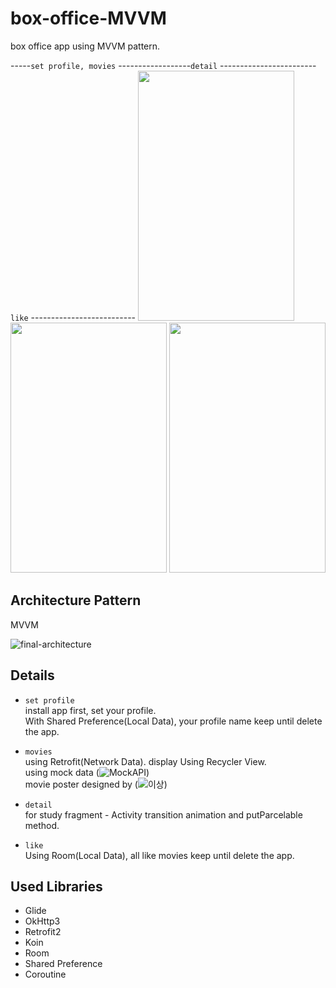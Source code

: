 # box-office-MVVM
box office app using MVVM pattern.

-----`set profile, movies` ------------------`detail` ------------------------`like`  --------------------------
<img src="https://user-images.githubusercontent.com/71416677/134463518-a43464f5-07c8-4859-b588-d4337deeeb19.gif" width="250" height="400"/>
<img src="https://user-images.githubusercontent.com/71416677/134463546-014f8fe1-a349-47c4-9261-448d6bb8d2a3.gif" width="250" height="400"/>
<img src="https://user-images.githubusercontent.com/71416677/134463663-38f6d88d-5292-48e0-83ea-323b61cc932b.gif" width="250" height="400"/>     

## Architecture Pattern
MVVM 

![final-architecture](https://user-images.githubusercontent.com/71416677/132950781-3b8c1373-825b-4685-a900-de84f4e5f062.png)  

## Details
* `set profile`    
install app first, set your profile.      
With Shared Preference(Local Data), your profile name keep until delete the app.

* `movies`  
using Retrofit(Network Data). display Using Recycler View.      
using mock data (![MockAPI](https://mockapi.io/))       
movie poster designed by (![이상](https://github.com/2snng))      

* `detail`  
for study fragment - Activity transition animation and putParcelable method.    


* `like`  
Using Room(Local Data), all like movies keep until delete the app.    


## Used Libraries
* Glide
* OkHttp3
* Retrofit2
* Koin
* Room
* Shared Preference
* Coroutine

